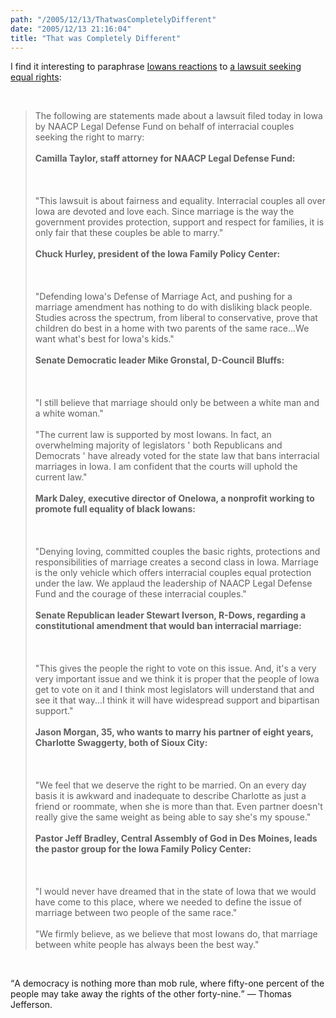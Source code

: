 ```yaml
---
path: "/2005/12/13/ThatwasCompletelyDifferent" 
date: "2005/12/13 21:16:04" 
title: "That was Completely Different" 
---
```

<p>I find it interesting to paraphrase <a href="http://www.desmoinesregister.com/apps/pbcs.dll/article?AID=/20051213/NEWS/51213017/1001/NEWS">Iowans reactions</a> to <a href="http://www.desmoinesregister.com/apps/pbcs.dll/article?AID=/20051213/NEWS/51213013/1001/">a lawsuit seeking equal rights</a>:</p><br><blockquote><p>The following are statements made about a lawsuit filed today in Iowa by NAACP Legal Defense Fund on behalf of interracial couples seeking the right to marry:<br /><br /><b>Camilla Taylor, staff attorney for NAACP Legal Defense Fund:</b><br /><br><br><br />"This lawsuit is about fairness and equality. Interracial couples all over Iowa are devoted and love each. Since marriage is the way the government provides protection, support and respect for families, it is only fair that these couples be able to marry."<br /><br /><b>Chuck Hurley, president of the Iowa Family Policy Center:</b><br /><br><br><br />"Defending Iowa's Defense of Marriage Act, and pushing for a marriage amendment has nothing to do with disliking black people. Studies across the spectrum, from liberal to conservative, prove that children do best in a home with two parents of the same race...We want what's best for Iowa's kids."<br /><br /><b>Senate Democratic leader Mike Gronstal, D-Council Bluffs:</b><br /><br><br><br />"I still believe that marriage should only be between a white man and a white woman."<br /><br /> "The current law is supported by most Iowans. In fact, an overwhelming majority of legislators ' both Republicans and Democrats ' have already voted for the state law that bans interracial marriages in Iowa. I am confident that the courts will uphold the current law."<br /><br /><b>Mark Daley, executive director of OneIowa, a nonprofit working to promote full equality of black Iowans:</b><br /><br><br><br />"Denying loving, committed couples the basic rights, protections and responsibilities of marriage creates a second class in Iowa. Marriage is the only vehicle which offers interracial couples equal protection under the law. We applaud the leadership of NAACP Legal Defense Fund and the courage of these interracial couples."<br /><br /><b>Senate Republican leader Stewart Iverson, R-Dows, regarding a constitutional amendment that would ban interracial marriage:</b><br /><br><br><br />"This gives the people the right to vote on this issue. And, it's a very very important issue and we think it is proper that the people of Iowa get to vote on it and I think most legislators will understand that and see it that way...I think it will have widespread support and bipartisan support."<br /><br /><b>Jason Morgan, 35, who wants to marry his partner of eight years, Charlotte Swaggerty, both of Sioux City:</b><br /><br><br><br />"We feel that we deserve the right to be married. On an every day basis it is awkward and inadequate to describe Charlotte as just a friend or roommate, when she is more than that. Even partner doesn't really give the same weight as being able to say she's my spouse."<br /><br /><b>Pastor Jeff Bradley, Central Assembly of God in Des Moines, leads the pastor group for the Iowa Family Policy Center:</b><br /><br><br><br />"I would never have dreamed that in the state of Iowa that we would have come to this place, where we needed to define the issue of marriage between two people of the same race."<br /><br /> "We firmly believe, as we believe that most Iowans do, that marriage between white people has always been the best way."<br /></p></blockquote><br><p><q>A democracy is nothing more than mob rule, where fifty-one percent of the people may take away the rights of the other forty-nine.</q> &#8212; Thomas Jefferson.</p> 